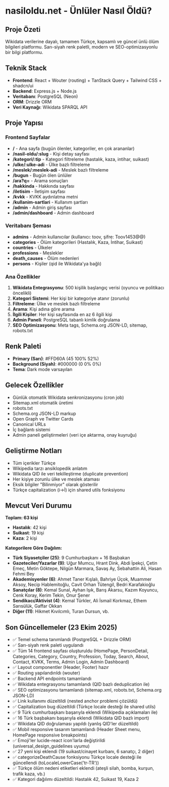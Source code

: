 # nasiloldu.net - Ünlüler Nasıl Öldü?

## Proje Özeti
Wikidata verilerine dayalı, tamamen Türkçe, kapsamlı ve güncel ünlü ölüm bilgileri platformu. Sarı-siyah renk paletli, modern ve SEO-optimizasyonlu bir bilgi platformu.

## Teknik Stack
- **Frontend**: React + Wouter (routing) + TanStack Query + Tailwind CSS + shadcn/ui
- **Backend**: Express.js + Node.js
- **Veritabanı**: PostgreSQL (Neon)
- **ORM**: Drizzle ORM
- **Veri Kaynağı**: Wikidata SPARQL API

## Proje Yapısı

### Frontend Sayfalar
- **/** - Ana sayfa (bugün ölenler, kategoriler, en çok arananlar)
- **/nasil-oldu/:slug** - Kişi detay sayfası
- **/kategori/:tip** - Kategori filtreleme (hastalık, kaza, intihar, suikast)
- **/ulke/:ulke-adi** - Ülke bazlı filtreleme
- **/meslek/:meslek-adi** - Meslek bazlı filtreleme
- **/bugun** - Bugün ölen ünlüler
- **/ara?q=** - Arama sonuçları
- **/hakkinda** - Hakkında sayfası
- **/iletisim** - İletişim sayfası
- **/kvkk** - KVKK aydınlatma metni
- **/kullanim-sartlari** - Kullanım şartları
- **/admin** - Admin giriş sayfası
- **/admin/dashboard** - Admin dashboard

### Veritabanı Şeması
- **admins** - Admin kullanıcılar (kullanıcı: toov, şifre: Toov1453@@)
- **categories** - Ölüm kategorileri (Hastalık, Kaza, İntihar, Suikast)
- **countries** - Ülkeler
- **professions** - Meslekler
- **death_causes** - Ölüm nedenleri
- **persons** - Kişiler (qid ile Wikidata'ya bağlı)

### Ana Özellikler
1. **Wikidata Entegrasyonu**: 500 kişilik başlangıç verisi (oyuncu ve politikacı öncelikli)
2. **Kategori Sistemi**: Her kişi bir kategoriye atanır (zorunlu)
3. **Filtreleme**: Ülke ve meslek bazlı filtreleme
4. **Arama**: Kişi adına göre arama
5. **İlgili Kişiler**: Her kişi sayfasında en az 6 ilgili kişi
6. **Admin Paneli**: PostgreSQL tabanlı kimlik doğrulama
7. **SEO Optimizasyonu**: Meta tags, Schema.org JSON-LD, sitemap, robots.txt

## Renk Paleti
- **Primary (Sarı)**: #FFD60A (45 100% 52%)
- **Background (Siyah)**: #000000 (0 0% 0%)
- **Tema**: Dark mode varsayılan

## Gelecek Özellikler
- Günlük otomatik Wikidata senkronizasyonu (cron job)
- Sitemap.xml otomatik üretimi
- robots.txt
- Schema.org JSON-LD markup
- Open Graph ve Twitter Cards
- Canonical URLs
- İç bağlantı sistemi
- Admin paneli geliştirmeleri (veri içe aktarma, onay kuyruğu)

## Geliştirme Notları
- Tüm içerikler Türkçe
- Wikipedia tarzı ansiklopedik anlatım
- Wikidata QID ile veri tekilleştirme (duplicate prevention)
- Her kişiye zorunlu ülke ve meslek ataması
- Eksik bilgiler "Bilinmiyor" olarak gösterilir
- Türkçe capitalization (i→İ) için shared utils fonksiyonu

## Mevcut Veri Durumu
**Toplam: 63 kişi**
- **Hastalık**: 42 kişi
- **Suikast**: 19 kişi
- **Kaza**: 2 kişi

**Kategorilere Göre Dağılım:**
- **Türk Siyasetçiler (25)**: 9 Cumhurbaşkanı + 16 Başbakan
- **Gazeteciler/Yazarlar (9)**: Uğur Mumcu, Hrant Dink, Abdi İpekçi, Çetin Emeç, Metin Göktepe, Nilgün Marmara, Savaş Ay, Sebahattin Ali, Hasan Fehmi Bey
- **Akademisyenler (6)**: Ahmet Taner Kışlalı, Bahriye Üçok, Muammer Aksoy, Necip Hablemitoğlu, Cavit Orhan Tütengil, Bedri Karafakioğlu
- **Sanatçılar (8)**: Kemal Sunal, Ayhan Işık, Barış Akarsu, Kazım Koyuncu, Cenk Koray, Kerim Tekin, Onur Şener
- **Sendikacı/Aktivist (4)**: Kemal Türkler, Ali İsmail Korkmaz, Ethem Sarısülük, Gaffar Okkan
- **Diğer (11)**: Hikmet Kıvılcımlı, Turan Dursun, vb.

## Son Güncellemeler (23 Ekim 2025)
- ✅ Temel schema tanımlandı (PostgreSQL + Drizzle ORM)
- ✅ Sarı-siyah renk paleti uygulandı
- ✅ Tüm 14 frontend sayfası oluşturuldu (HomePage, PersonDetail, Categories, Category, Country, Profession, Today, Search, About, Contact, KVKK, Terms, Admin Login, Admin Dashboard)
- ✅ Layout componentler (Header, Footer) hazır
- ✅ Routing yapılandırıldı (wouter)
- ✅ Backend API endpoints tamamlandı
- ✅ Wikidata entegrasyonu tamamlandı (QID bazlı deduplication ile)
- ✅ SEO optimizasyonu tamamlandı (sitemap.xml, robots.txt, Schema.org JSON-LD)
- ✅ Link kullanımı düzeltildi (nested anchor problemi çözüldü)
- ✅ Capitalization bug düzeltildi (Türkçe locale desteği ile shared utils)
- ✅ 9 Türk cumhurbaşkanı başarıyla eklendi (Wikipedia açıklamaları ile)
- ✅ 16 Türk başbakanı başarıyla eklendi (Wikidata QID bazlı import)
- ✅ Wikidata QID doğrulaması yapıldı (yanlış QID'ler düzeltildi)
- ✅ Mobil responsive tasarım tamamlandı (Header Sheet menu, HomePage responsive breakpoints)
- ✅ Emoji'ler lucide-react icon'larla değiştirildi (universal_design_guidelines uyumu)
- ✅ 27 yeni kişi eklendi (19 suikast/cinayet kurbanı, 6 sanatçı, 2 diğer)
- ✅ categorizeDeathCause fonksiyonu Türkçe locale desteği ile güncellendi (toLocaleLowerCase('tr-TR'))
- ✅ Türkçe ölüm nedeni etiketleri eklendi (ateşli silah, bomba, kurşun, trafik kaza, vb.)
- ✅ Kategori dağılımı düzeltildi: Hastalık 42, Suikast 19, Kaza 2
